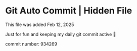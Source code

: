 # Git Auto Commit | Hidden File

This file was added Feb 12, 2025

Just for fun and keeping my daily git commit active 🤪

commit number: 934269
